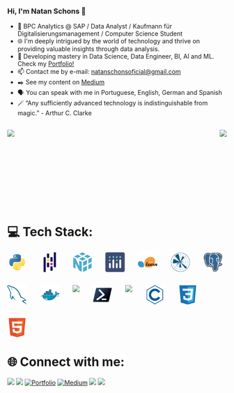 ### Hi, I'm Natan Schons 👋


- 🔭 BPC Analytics @ SAP / Data Analyst / Kaufmann für Digitalisierungsmanagement / Computer Science Student
- 🌐 I'm deeply intrigued by the world of technology and thrive on providing valuable insights through data analysis.
- 📖 Developing mastery in Data Science, Data Engineer, BI, AI and ML. Check my [Portfolio!](https://www.datascienceportfol.io/natanschons)
- 📫 Contact me by e-mail: natanschonsoficial@gmail.com
- ✒️ See my content on [Medium](https://medium.com/@natanschons)
- 🗣️ You can speak with me in Portuguese, English, German and Spanish
- 🪄 “Any sufficiently advanced technology is indistinguishable from magic.” - Arthur C. Clarke

##
<div style="display: flex; justify-content: space-between;">
  <img height="175em" src="https://github-readme-streak-stats.herokuapp.com/?user=schonsnatan&theme=dracula&hide_border=false"/>
  <img height="175em" src="https://github-readme-stats.vercel.app/api/top-langs/?username=schonsnatan&layout=compact&langs_count=7&theme=dracula"/>
</div>


# 💻 Tech Stack:

<div style="display: flex; flex-wrap: wrap; gap: 30px;">
  <img height="45px" src="https://github.com/devicons/devicon/blob/master/icons/python/python-original.svg" />
  <img height="45px" src="https://github.com/devicons/devicon/blob/master/icons/pandas/pandas-original.svg" />
  <img height="45px" src="https://github.com/devicons/devicon/blob/master/icons/numpy/numpy-plain.svg" />
  <img height="45px" src="https://github.com/devicons/devicon/blob/master/icons/plotly/plotly-original.svg" />
  <img height="45px" src="https://github.com/devicons/devicon/blob/master/icons/scikitlearn/scikitlearn-original.svg" />
  <img height="45px" src="https://github.com/devicons/devicon/blob/master/icons/matplotlib/matplotlib-plain.svg" />
  <img height="45px" src="https://github.com/devicons/devicon/blob/master/icons/postgresql/postgresql-original.svg" />
  <img height="45px" src="https://github.com/devicons/devicon/blob/master/icons/mysql/mysql-original.svg" />
  <img height="45px" src="https://github.com/devicons/devicon/blob/master/icons/docker/docker-original.svg" />
  <img height="45px" src="https://img.icons8.com/?size=100&id=38192&format=png&color=000000" />
  <img height="45px" src="https://github.com/devicons/devicon/blob/master/icons/powershell/powershell-original.svg" />
  <img height="45px" src="https://img.icons8.com/?size=100&id=Ny0t2MYrJ70p&format=png&color=000000" />
  <img height="45px" src="https://github.com/devicons/devicon/blob/master/icons/c/c-line.svg" />
  <img height="45px" src="https://github.com/devicons/devicon/blob/master/icons/css3/css3-original.svg" />
  <img height="45px" src="https://github.com/devicons/devicon/blob/master/icons/html5/html5-original.svg" />
</div>

##

# 🌐 Connect with me:
 
<div> 
  <a href = "mailto:natanschonsoficial@gmail.com"><img src="https://img.shields.io/badge/Gmail-D14836?style=for-the-badge&logo=gmail&logoColor=white" target="_blank"></a>
  <a href="https://www.linkedin.com/in/natanschons/" target="_blank"><img src="https://img.shields.io/badge/-LinkedIn-%230077B5?style=for-the-badge&logo=linkedin&logoColor=white" target="_blank"></a>
  <a href="https://www.datascienceportfol.io/natanschons" target="_blank"><img src="https://img.shields.io/badge/Portfolio-FF5722?style=for-the-badge&logo=todoist&logoColor=white" alt="Portfolio"></a>
  <a href="https://medium.com/@schonsnatan" target="_blank"><img src="https://img.shields.io/badge/Medium-12100E?style=for-the-badge&logo=medium&logoColor=white" alt="Medium"></a>
  <a href="https://www.hackerrank.com/schonsnatan?hr_r=1" target="_blank"><img src="https://img.shields.io/badge/-Hackerrank-2EC866?style=for-the-badge&logo=HackerRank&logoColor=white" target="_blank"></a>
  <a href="https://leetcode.com/natanschons/" target="_blank"><img src="https://img.shields.io/badge/LeetCode-000000?style=for-the-badge&logo=LeetCode&logoColor=#d16c06" target="_blank"></a>
</div>

